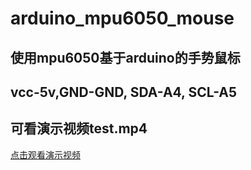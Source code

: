 # arduino_mpu6050_mouse
## 使用mpu6050基于arduino的手势鼠标
## vcc-5v,GND-GND, SDA-A4, SCL-A5
## 可看演示视频test.mp4

[点击观看演示视频](https://github.com/wuqi789/arduino_mpu6050_mouse/releases/download/v1.0/test.mp4)
